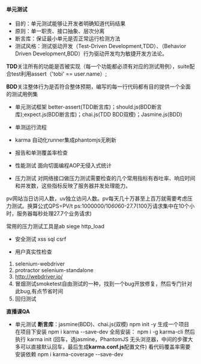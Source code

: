 #### 单元测试

* 目的：单元测试能够让开发者明确知道代码结果
* 原则：单一职责、接口抽象、层次分离
* 断言库：保证最小单元是否正常运行检测方法
* 测试风格：测试驱动开发（Test-Driven Development,TDD）、（Behavior Driven Development,BDD）行为驱动开发均为敏捷开发方法论。

**TDD**关注所有的功能是否被实现（每一个功能都必须有对应的测试用例），suite配合test利用assert（'tobi' == user.name）;

**BDD**关注整体行为是否符合整体预期，编写的每一行代码都有目的提供一个全面的测试用例集
* 单元测试框架
better-assert(TDD断言库)；should.js(BDD断言库);expect.js(BDD断言库)；chai.js(TDD BDD双模)；Jasmine.js(BDD)

* 单测运行流程
* karma 自动化runner集成phantomjs无刷新
* 报告和单测覆盖率检查

* 性能测试 
面向切面编程AOP无侵入式统计
* 压力测试
对网络接口做压力测试需要检查的几个常用指标有吞吐率、响应时间和并发数，这些指标反映了服务器并发处理能力。

pv网站当日访问人数，uv独立访问人数。pv每天几十万甚至上百万就需要考虑压力测试。换算公式QPS=PV/t ps:1000000/10*60*60-27.7(100万请求集中在10个小时，服务器每秒处理27.7个业务请求)

常用的压力测试工具是ab  siege   http_load

* 安全测试
xss    sql    csrf

* 用户真实性检查

1. selenium-webdriver
2. protractor selenium-standalone
3. http://webdriver.io/ 
4. 冒烟测试smoketest自由测试的一种，找到一个bug开放修复，然后专门针对此bug,有点节省时间
5. 回归测试


**直播课QA**
* 单元测试
**断言库**：jasmine(BDD)、chai.js(双模)
npm init -y 生成一个项目
在项目下安装 npm i karma --save-dev
全局安装： npm i -g karma-cli
然后执行 karma init (回车，选jasmine，PhantomJS 无头浏览器，中间的步骤大多可以直接默认回车，最后生成**karma.conf.js**配置文件)
看代码覆盖率需要安装依赖 npm i karma-coverage --save-dev
